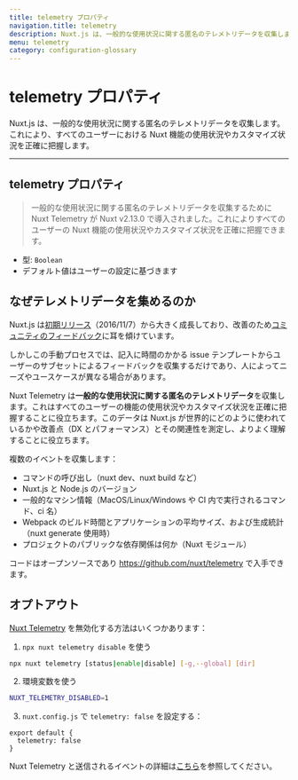 ```yaml
---
title: telemetry プロパティ
navigation.title: telemetry
description: Nuxt.js は、一般的な使用状況に関する匿名のテレメトリデータを収集します。これにより、すべてのユーザーにおける Nuxt 機能の使用状況やカスタマイズ状況を正確に把握します。
menu: telemetry
category: configuration-glossary
---
```

# telemetry プロパティ

Nuxt.js は、一般的な使用状況に関する匿名のテレメトリデータを収集します。これにより、すべてのユーザーにおける Nuxt 機能の使用状況やカスタマイズ状況を正確に把握します。

---

## telemetry プロパティ

> 一般的な使用状況に関する匿名のテレメトリデータを収集するために Nuxt Telemetry が Nuxt v2.13.0 で導入されました。これによりすべてのユーザーの Nuxt 機能の使用状況やカスタマイズ状況を正確に把握できます。

- 型: `Boolean`
- デフォルト値はユーザーの設定に基づきます

## なぜテレメトリデータを集めるのか

Nuxt.js は[初期リリース](https://github.com/nuxt/nuxt.js/releases/tag/v0.2.0)（2016/11/7）から大きく成長しており、改善のため[コミュニティのフィードバック](https://github.com/nuxt/nuxt.js/issues)に耳を傾けています。

しかしこの手動プロセスでは、記入に時間のかかる issue テンプレートからユーザーのサブセットによるフィードバックを収集するだけであり、人によってニーズやユースケースが異なる場合があります。

Nuxt Telemetry は**一般的な使用状況に関する匿名のテレメトリデータ**を収集します。これはすべてのユーザーの機能の使用状況やカスタマイズ状況を正確に把握することに役立ちます。このデータは Nuxt.js が世界的にどのように使われているかや改善点（DX とパフォーマンス）とその関連性を測定し、よりよく理解することに役立ちます。

複数のイベントを収集します：

- コマンドの呼び出し（nuxt dev、nuxt build など）
- Nuxt.js と Node.js のバージョン
- 一般的なマシン情報（MacOS/Linux/Windows や CI 内で実行されるコマンド、ci 名）
- Webpack のビルド時間とアプリケーションの平均サイズ、および生成統計（nuxt generate 使用時）
- プロジェクトのパブリックな依存関係は何か（Nuxt モジュール）

コードはオープンソースであり https://github.com/nuxt/telemetry で入手できます。

## オプトアウト

[Nuxt Telemetry](https://github.com/nuxt/telemetry) を無効化する方法はいくつかあります：

1. `npx nuxt telemetry disable` を使う

```bash
npx nuxt telemetry [status|enable|disable] [-g,--global] [dir]
```

2. 環境変数を使う

```bash
NUXT_TELEMETRY_DISABLED=1
```

3. `nuxt.config.js` で `telemetry: false` を設定する：

```js{}[nuxt.config.js]
export default {
  telemetry: false
}
```

Nuxt Telemetry と送信されるイベントの詳細は[こちら](https://github.com/nuxt/telemetry)を参照してください。
